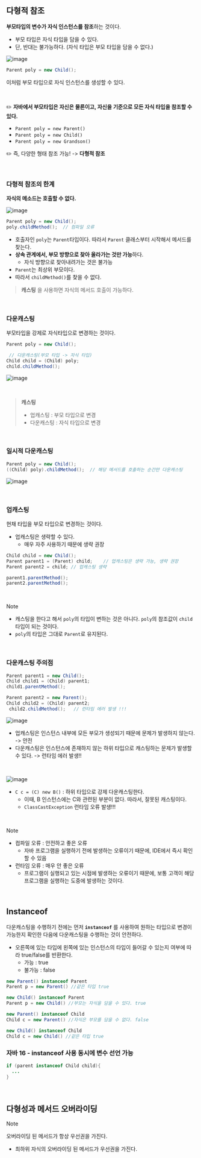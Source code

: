## 다형적 참조
**부모타입의 변수가 자식 인스턴스를 참조**하는 것이다.

- 부모 타입은 자식 타입을 담을 수 있다.
- 단, 반대는 불가능하다. (자식 타입은 부모 타입을 담을 수 없다.)
 
![image](https://github.com/JavaGrowthSt/java-basic/assets/88030238/175c74de-5aa2-4072-884a-02e0a3e4b77b)

```java
Parent poly = new Child();
```
이처럼 부모 타입으로 자식 인스턴스를 생성할 수 있다.

<br>


✏️ **자바에서 부모타입은 자신은 물론이고, 자신을 기준으로 모든 자식 타입을 참조할 수 있다.**
- `Parent poly = new Parent()`
- `Parent poly = new Child()`
- `Parent poly = new Grandson()`

✏️ 즉, 다양한 형태 참조 가능! -> **다형적 참조**

<br>

### 다형적 참조의 한계
**자식의 메소드는 호출할 수 없다.**

![image](https://github.com/JavaGrowthSt/java-basic/assets/88030238/8e465be0-e6b5-4a88-a034-255a52224cb1)

```java
Parent poly = new Child();
poly.childMethod();  // 컴파일 오류
```

- 호출자인 `poly`는 `Parent`타입이다. 따라서 `Parent` 클래스부터 시작해서 메서드를 찾는다.
- **상속 관계에서, 부모 방향으로 찾아 올라가는 것만 가능**하다.
  - 자식 방향으로 찾아내려가는 것은 불가능
- `Parent`는 최상위 부모이다.
- 따라서 `childMethod()`를 찾을 수 없다.

> **캐스팅** 을 사용하면 자식의 메서드 호출이 가능하다.

<br>

### 다운캐스팅
부모타입을 강제로 자식타입으로 변경하는 것이다.

```java
Parent poly = new Child();

 // 다운캐스팅(부모 타입 -> 자식 타입)
Child child = (Child) poly;
child.childMethod();
```

![image](https://github.com/JavaGrowthSt/java-basic/assets/88030238/aa86b2f6-77e2-4676-b609-810dd3853a77)

<br>

> **캐스팅**
> - 업캐스팅 : 부모 타입으로 변경
> - 다운캐스팅 : 자식 타입으로 변경

<br>

### 일시적 다운캐스팅

```java
Parent poly = new Child();
((Child) poly).childMethod();  // 해당 메서드를 호출하는 순간만 다운캐스팅
```

![image](https://github.com/JavaGrowthSt/java-basic/assets/88030238/e1ac4761-60a9-4054-9ce8-6417cb42ad21)

<br>

### 업캐스팅
현채 타입을 부모 타입으로 변경하는 것이다.

- 업캐스팅은 생략할 수 있다.
  - 매우 자주 사용하기 때문에 생략 권장

```java
Child child = new Child();
Parent parent1 = (Parent) child;    // 업캐스팅은 생략 가능, 생략 권장
Parent parent2 = child; // 업캐스팅 생략

parent1.parentMethod();
parent2.parentMethod();
```

<br>

> [!NOTE]
> - 캐스팅을 한다고 해서 `poly`의 타입이 변하는 것은 아니다. `poly`의 참조값이 `child` 타입이 되는 것이다.
> - `poly`의 타입은 그대로 `Parent`로 유지된다.


<br>

### 다운캐스팅 주의점

```java
Parent parent1 = new Child();
Child child1 = (Child) parent1;
child1.parentMethod();

Parent parent2 = new Parent();
Child child2 = (Child) parent2;
 child2.childMethod();   // 런타임 에러 발생 !!!
```


![image](https://github.com/JavaGrowthSt/java-basic/assets/88030238/5f9b7518-2916-4207-9055-73e1489bf64f)


- 업캐스팅은 인스턴스 내부에 모든 부모가 생성되기 때문에 문제가 발생하지 않는다. -> 안전
- 다운캐스팅은 인스턴스에 존재하지 않는 하위 타입으로 캐스팅하는 문제가 발생할 수 있다. -> 런타임 에러 발생!!

<br>

![image](https://github.com/JavaGrowthSt/java-basic/assets/88030238/eef45154-1651-400d-97ce-4c2a6e1ab35d)
- `C c = (C) new B()` : 하위 타입으로 강제 다운캐스팅한다.
  - 이때, B 인스턴스에는 C와 관련된 부분이 없다. 따라서, 잘못된 캐스팅이다.
  - `ClassCastException` 런타임 오류 발생!!!

<br>

> [!NOTE]
> - 컴파일 오류 : 안전하고 좋은 오류
>   - 자바 프로그램을 실행하기 전에 발생하는 오류이기 때문에, IDE에서 즉시 확인할 수 있음
> - 런타임 오류 : 매우 안 좋은 오류
>   - 프로그램이 실행되고 있는 시점에 발생하는 오류이기 때문에, 보통 고객이 해당 프로그램을 실행하는 도중에 발생하는 것이다.

<br>

## Instanceof
다운캐스팅을 수행하기 전에는 먼저 **`instanceof`** 를 사용하여 원하는 타입으로 변경이 가능한지 확인한 다음에 다운캐스팅을 수행하는 것이 안전하다.

- 오른쪽에 있는 타입에 왼쪽에 있는 인스턴스의 타입이 들어갈 수 있는지 여부에 따라 true/false를 반환한다.
  - 가능 : true
  - 불가능 : false
 
```java
new Parent() instanceof Parent
Parent p = new Parent() //같은 타입 true

new Child() instanceof Parent
Parent p = new Child() //부모는 자식을 담을 수 있다. true

new Parent() instanceof Child
Child c = new Parent() //자식은 부모를 담을 수 없다. false

new Child() instanceof Child
Child c = new Child() //같은 타입 true
```

### 자바 16 - instanceof 사용 동시에 변수 선언 가능
```java
if (parent instanceof Child child){
  ...
}
```

<br>

## 다형성과 메서드 오버라이딩
> [!NOTE]
> 오버라이딩 된 메서드가 항상 우선권을 가진다.
> - 최하위 자식의 오버라이딩 된 메서드가 우선권을 가진다.
